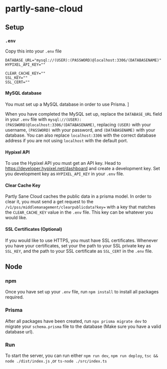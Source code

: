# partly-sane-cloud

<!-- Jan made me do this -->

## Setup 

### ``.env``
Copy this into your ``.env`` file

```
DATABASE_URL="mysql://(USER):(PASSWORD)@localhost:3306/(DATABASENAME)"
HYPIXEL_API_KEY=""

CLEAR_CACHE_KEY=""
SSL_KEY=""
SSL_CERT=""
```


#### MySQL database

You must set up a MySQL database in order to use Prisma. <!-- Honestly I am not qualified to talk about this -->]

When you have completed the MySQL set up, replace the ``DATABASE_URL`` field in your ``.env`` file with ``mysql://(USER):(PASSWORD)@localhost:3306/(DATABASENAME)``, replacing ``(USER)`` with your username, ``(PASSWORD)`` with your password, and ``(DATABASENAME)`` with your database. You can also replace ``localhost:3306`` with the correct database address if you are not using ``localhost`` with the default port.

#### Hypixel API

To use the Hypixel API you must get an API key. Head to https://developer.hypixel.net/dashboard and create a development key. Set you development key as ``HYPIXEL_API_KEY`` in your ``.env`` file.

#### Clear Cache Key

Partly Sane Cloud caches the public data in a prisma model. In order to clear it, you must send a get request to the ``/v1/pss/middlemanagement/clearpublicdata?key=`` with a key that matches the ``CLEAR_CACHE_KEY`` value in the ``.env`` file. This key can be whatever you would like.


#### SSL Certificates (Optional)

If you would like to use HTTPS, you must have SSL certificates. Whenever you have your certificates, set your the path to your SSL private key as ``SSL_KEY``, and the path to your SSL certificate as ``SSL_CERT`` in the ``.env`` file.

## Node

### npm

Once you have set up your ``.env`` file, run ``npm install`` to install all packages required.

### Prisma

After all packages have been created, run ``npx prisma migrate dev`` to migrate your ``schema.prisma`` file to the database (Make sure you have a valid database url).

### Run

To start the server, you can run either ``npm run dev``, ``npm run deploy``, ``tsc && node ./dist/index.js`` ,or ``ts-node ./src/index.ts``
